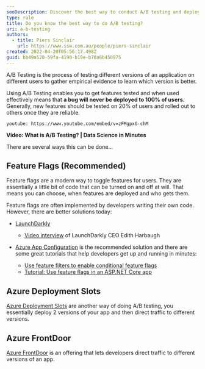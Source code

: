 ```yaml
---
seoDescription: Discover the best way to conduct A/B testing and deploy features reliably with feature flags, Azure Deployment Slots, or Azure FrontDoor
type: rule
title: Do you know the best way to do A/B testing?
uri: a-b-testing
authors:
  - title: Piers Sinclair
    url: https://www.ssw.com.au/people/piers-sinclair
created: 2022-04-20T05:56:17.498Z
guid: bb49a520-59fa-4190-b19e-b70a6b450975
---
```


A/B Testing is the process of testing different versions of an application on different users to gather empirical evidence to learn which version is better.

Using A/B Testing enables you to get features tested and when used effectively means that **a bug will never be deployed to 100% of users.** Generally, new features should be tested on 20% of users and rolled out to others once they are reliable.

`youtube: https://www.youtube.com/embed/v=zFMgpxG-chM`

**Video: What is A/B Testing? | Data Science in Minutes**

There are several ways this can be done...

<!--endintro-->

## Feature Flags (Recommended)

Feature flags are a modern way to toggle features for users. They are essentially a little bit of code that can be turned on and off at will. That means you can choose, when features are deployed and who gets them.

Feature flags are often implemented by developers writing their own code. However, there are better solutions today:

* [LaunchDarkly](https://launchdarkly.com/)

  * [Video interview](https://tv.ssw.com/ndc-sydney-2017-ask-me-anything-with-adam-cogan-and-edith-harbaugh-launchdarkly-tripit-devops/) of LaunchDarkly CEO Edith Harbaugh

* [Azure App Configuration](https://docs.microsoft.com/en-us/azure/azure-app-configuration/overview?WT.mc_id=AZ-MVP-33518) is the recommended solution and there are some great tutorials that help developers get up and running in minutes:

  * [Use feature filters to enable conditional feature flags](https://docs.microsoft.com/en-us/azure/azure-app-configuration/howto-feature-filters-aspnet-core?WT.mc_id=AZ-MVP-33518)
  * [Tutorial: Use feature flags in an ASP.NET Core app](https://docs.microsoft.com/en-us/azure/azure-app-configuration/use-feature-flags-dotnet-core?WT.mc_id=AZ-MVP-33518)

## Azure Deployment Slots

[Azure Deployment Slots](https://docs.microsoft.com/en-us/azure/app-service/deploy-staging-slots?WT.mc_id=AZ-MVP-33518) are another way of doing A/B testing, you essentially deploy 2 versions of your app and then direct traffic to different versions.

## Azure FrontDoor

[Azure FrontDoor](https://docs.microsoft.com/en-us/azure/frontdoor/front-door-overview?WT.mc_id=AZ-MVP-33518) is an offering that lets developers direct traffic to different versions of an app.
